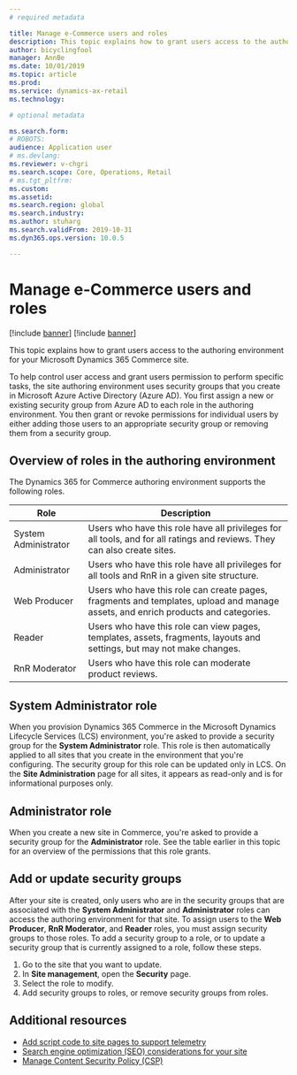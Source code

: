 ```yaml
---
# required metadata

title: Manage e-Commerce users and roles
description: This topic explains how to grant users access to the authoring environment for your Microsoft Dynamics 365 Commerce site.
author: bicyclingfool
manager: AnnBe
ms.date: 10/01/2019
ms.topic: article
ms.prod: 
ms.service: dynamics-ax-retail
ms.technology: 

# optional metadata

ms.search.form: 
# ROBOTS: 
audience: Application user
# ms.devlang: 
ms.reviewer: v-chgri
ms.search.scope: Core, Operations, Retail
# ms.tgt_pltfrm: 
ms.custom: 
ms.assetid: 
ms.search.region: global
ms.search.industry:
ms.author: stuharg
ms.search.validFrom: 2019-10-31
ms.dyn365.ops.version: 10.0.5

---
```


# Manage e-Commerce users and roles

[!include [banner](includes/preview-banner.md)]
[!include [banner](includes/banner.md)]

This topic explains how to grant users access to the authoring environment for your Microsoft Dynamics 365 Commerce site.

To help control user access and grant users permission to perform specific tasks, the site authoring environment uses security groups that you create in Microsoft Azure Active Directory (Azure AD). You first assign a new or existing security group from Azure AD to each role in the authoring environment. You then grant or revoke permissions for individual users by either adding those users to an appropriate security group or removing them from a security group.

## Overview of roles in the authoring environment

The Dynamics 365 for Commerce authoring environment supports the following roles.

| Role                 | Description |
|----------------------|-------------|
| System Administrator | Users who have this role have all privileges for all tools, and for all ratings and reviews. They can also create sites. |
| Administrator   | Users who have this role have all privileges for all tools and RnR in a given site structure. |
| Web Producer         | Users who have this role can create pages, fragments and templates, upload and manage assets, and enrich products and categories. |
| Reader               | Users who have this role can view pages, templates, assets, fragments, layouts and settings, but may not make changes. |
| RnR Moderator        | Users who have this role can moderate product reviews. |

## System Administrator role

When you provision Dynamics 365 Commerce in the Microsoft Dynamics Lifecycle Services (LCS) environment, you're asked to provide a security group for the **System Administrator** role. This role is then automatically applied to all sites that you create in the environment that you're configuring. The security group for this role can be updated only in LCS. On the **Site Administration** page for all sites, it appears as read-only and is for informational purposes only.

## Administrator role

When you create a new site in Commerce, you're asked to provide a security group for the **Administrator** role. See the table earlier in this topic for an overview of the permissions that this role grants.

## Add or update security groups

After your site is created, only users who are in the security groups that are associated with the **System Administrator** and **Administrator** roles can access the authoring environment for that site. To assign users to the **Web Producer**, **RnR Moderator**, and **Reader** roles, you must assign security groups to those roles. To add a security group to a role, or to update a security group that is currently assigned to a role, follow these steps.

1. Go to the site that you want to update.
1. In **Site management**, open the **Security** page.
1. Select the role to modify.
1. Add security groups to roles, or remove security groups from roles.

## Additional resources

- [Add script code to site pages to support telemetry](add-telemetry.md)
- [Search engine optimization (SEO) considerations for your site](search-engine-optimization-considerations.md)
- [Manage Content Security Policy (CSP)](manage-csp.md)
